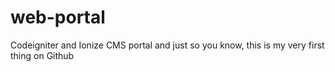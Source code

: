 # web-portal
Codeigniter and Ionize CMS portal
and just so you know, this is my very first thing on Github
